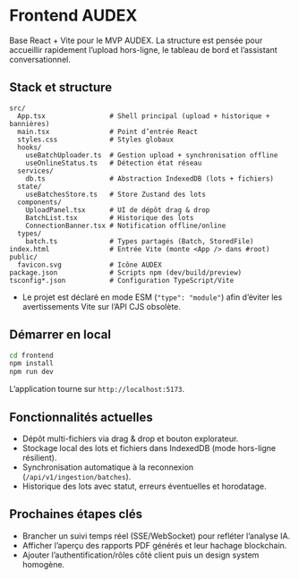 # Frontend AUDEX

Base React + Vite pour le MVP AUDEX. La structure est pensée pour accueillir rapidement l’upload hors-ligne, le tableau de bord et l’assistant conversationnel.

## Stack et structure

```
src/
  App.tsx                # Shell principal (upload + historique + bannières)
  main.tsx               # Point d’entrée React
  styles.css             # Styles globaux
  hooks/
    useBatchUploader.ts  # Gestion upload + synchronisation offline
    useOnlineStatus.ts   # Détection état réseau
  services/
    db.ts                # Abstraction IndexedDB (lots + fichiers)
  state/
    useBatchesStore.ts   # Store Zustand des lots
  components/
    UploadPanel.tsx      # UI de dépôt drag & drop
    BatchList.tsx        # Historique des lots
    ConnectionBanner.tsx # Notification offline/online
  types/
    batch.ts             # Types partagés (Batch, StoredFile)
index.html               # Entrée Vite (monte <App /> dans #root)
public/
  favicon.svg            # Icône AUDEX
package.json             # Scripts npm (dev/build/preview)
tsconfig*.json           # Configuration TypeScript/Vite
```

- Le projet est déclaré en mode ESM (`"type": "module"`) afin d’éviter les avertissements Vite sur l’API CJS obsolète.

## Démarrer en local

```bash
cd frontend
npm install
npm run dev
```

L’application tourne sur `http://localhost:5173`.

## Fonctionnalités actuelles
- Dépôt multi-fichiers via drag & drop et bouton explorateur.
- Stockage local des lots et fichiers dans IndexedDB (mode hors-ligne résilient).
- Synchronisation automatique à la reconnexion (`/api/v1/ingestion/batches`).
- Historique des lots avec statut, erreurs éventuelles et horodatage.

## Prochaines étapes clés
- Brancher un suivi temps réel (SSE/WebSocket) pour refléter l’analyse IA.
- Afficher l’aperçu des rapports PDF générés et leur hachage blockchain.
- Ajouter l’authentification/rôles côté client puis un design system homogène.
